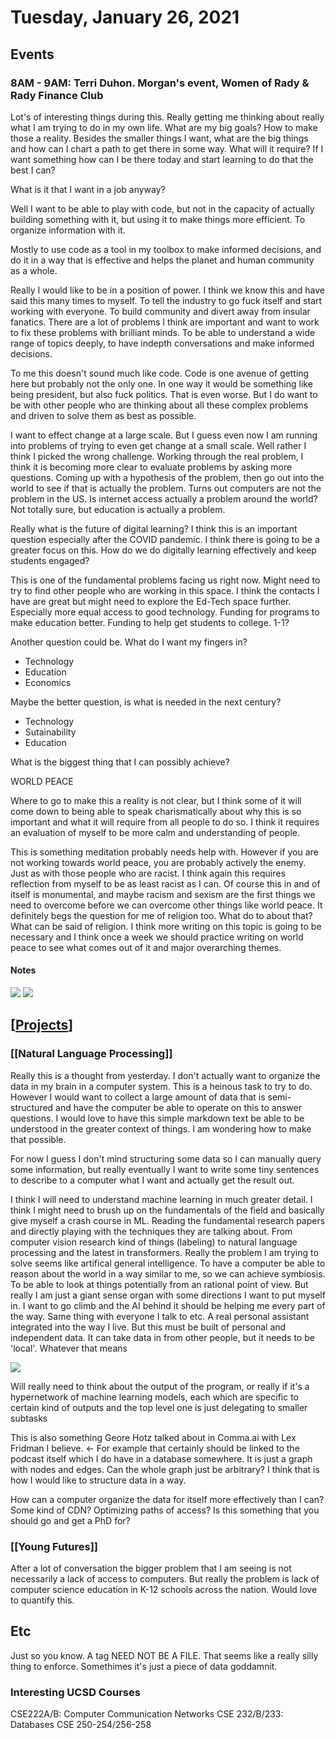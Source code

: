 # Tuesday, January 26, 2021

## Events

### 8AM - 9AM: Terri Duhon. Morgan's event, Women of Rady & Rady Finance Club

Lot's of interesting things during this. Really getting me thinking about really
what I am trying to do in my own life. What are my big goals? How to make
those a reality. Besides the smaller things I want, what are the big things and
how can I chart a path to get there in some way. What will it require? If I want
something how can I be there today and start learning to do that the best I can?

What is it that I want in a job anyway?

Well I want to be able to play with code, but not in the capacity of actually 
building something with it, but using it to make things more efficient. To 
organize information with it. 

Mostly to use code as a tool in my toolbox to make informed decisions, 
and do it in a way that is effective and helps the planet and human
community as a whole.

Really I would like to be in a position of power. I think we know this and
have said this many times to myself. To tell the industry to go fuck itself
and start working with everyone. To build community and divert away from
insular fanatics. There are a lot of problems I think are important and
want to work to fix these problems with brilliant minds. To be able
to understand a wide range of topics deeply, to have indepth conversations
and make informed decisions. 

To me this doesn't sound much like code. Code is one avenue of getting 
here but probably not the only one. In one way it would be something
like being president, but also fuck politics. That is even worse.
But I do want to be with other people who are thinking about all
these complex problems and driven to solve them as best as possible.

I want to effect change at a large scale. But I guess even now I am running
into problems of trying to even get change at a small scale. Well rather
I think I picked the wrong challenge. Working through the real problem,
I think it is becoming more clear to evaluate problems by asking more questions.
Coming up with a hypothesis of the problem, then go out into the world to see
if that is actually the problem. Turns out computers are not the problem in 
the US. Is internet access actually a problem around the world? Not totally
sure, but education is actually a problem.

Really what is the future of digital learning? I think this is an important question
especially after the COVID pandemic. I think there is going to be a greater focus
on this. How do we do digitally learning effectively and keep students engaged?

This is one of the fundamental problems facing us right now. Might need to try
to find other people who are working in this space. I think the contacts I have
are great but might need to explore the Ed-Tech space further. Especially
more equal access to good technology. Funding for programs to make education better.
Funding to help get students to college. 1-1?

Another question could be. What do I want my fingers in?

* Technology
* Education
* Economics

Maybe the better question, is what is needed in the next century?

* Technology
* Sutainability
* Education

What is the biggest thing that I can possibly achieve? 

WORLD PEACE

Where to go to make this a reality is not clear, but I think some of it will 
come down to being able to speak charismatically about why this is so
important and what it will require from all people to do so. I think it 
requires an evaluation of myself to be more calm and understanding of people.

This is something meditation probably needs help with. However if you are
not working towards world peace, you are probably actively the enemy. Just
as with those people who are racist. I think again this requires reflection
from myself to be as least racist as I can. Of course this in and of itself
is monumental, and maybe racism and sexism are the first things we need
to overcome before we can overcome other things like world peace. It
definitely begs the question for me of religion too. What do to about that?
What can be said of religion. I think more writing on this topic is going
to be necessary and I think once a week we should practice writing on world
peace to see what comes out of it and major overarching themes.

#### Notes

![](teri-duhon-1.jpeg)
![](teri-duhon-2.jpeg)

## [[Projects]]

### [[Natural Language Processing]]

Really this is a thought from yesterday. I don't actually want to organize the
data in my brain in a computer system. This is a heinous task to try to do.
However I would want to collect a large amount of data that is semi-structured
and have the computer be able to operate on this to answer questions. I would
love to have this simple markdown text be able to be understood in the greater
context of things. I am wondering how to make that possible.

For now I guess I don't mind structuring some data so I can manually query some
information, but really eventually I want to write some tiny sentences to 
describe to a computer what I want and actually get the result out.

I think I will need to understand machine learning in much greater detail. I 
think I might need to brush up on the fundamentals of the field and basically
give myself a crash course in ML. Reading the fundamental research papers and 
directly playing with the techniques they are talking about. From computer
vision research kind of things (labeling) to natural language processing and
the latest in transformers. Really the problem I am trying to solve seems
like artifical general intelligence. To have a computer be able to reason about
the world in a way similar to me, so we can achieve symbiosis. To be able to look
at things potentially from an rational point of view. But really I am just a
giant sense organ with some directions I want to put myself in. I want to go
climb and the AI behind it should be helping me every part of the way. Same
thing with everyone I talk to etc. A real personal assistant integrated into the
way I live. But this must be built of personal and independent data. It can take
data in from other people, but it needs to be 'local'. Whatever that means

![](kevin_text.png)

Will really need to think about the output of the program, or really if it's a
hypernetwork of machine learning models, each which are specific to certain 
kind of outputs and the top level one is just delegating to smaller subtasks

This is also something Geore Hotz talked about in Comma.ai with Lex Fridman I 
believe. <- For example that certainly should be linked to the podcast itself
which I do have in a database somewhere. It is just a graph with nodes and edges.
Can the whole graph just be arbitrary? I think that is how I would like to
structure data in a way.

How can a computer organize the data for itself more effectively than I can?
Some kind of CDN? Optimizing paths of access? Is this something that you 
should go and get a PhD for?

### [[Young Futures]]

After a lot of conversation the bigger problem that I am seeing is not
necessarily a lack of access to computers. But really the problem is lack
of computer science education in K-12 schools across the nation. Would 
love to quantify this. 

## Etc

Just so you know. A tag NEED NOT BE A FILE. That seems like a really silly thing
to enforce. Somethimes it's just a piece of data goddamnit.

### Interesting UCSD Courses

CSE222A/B: Computer Communication Networks
CSE 232/B/233: Databases
CSE 250-254/256-258

[//begin]: # "Autogenerated link references for markdown compatibility"
[Projects]: ../../../Projects "Projects"
[//end]: # "Autogenerated link references"